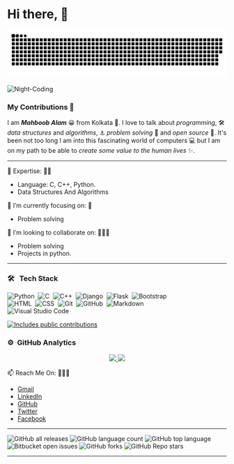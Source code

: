 # Hi there, 👋  

![GitHub Snake Dark](https://raw.githubusercontent.com/Mahboob-A/Mahboob-A/main/dist/github-snake-dark.svg#gh-dark-mode-only)

![Night-Coding](https://github.com/Mahboob-A/Mahboob-A/assets/109282492/8016fad9-df24-4c9a-b676-4c3ab6493a80)


### My Contributions 🐍


I am ***Mahboob Alam*** 😀 from Kolkata 🌃. I love to talk about _programming_, 🛠 _data structures_ and _algorithms_, ⚓ _problem_ _solving_ 🚦 and _open source_ 📖. It's been not too long I am into this fascinating world of computers 💻 but I am on my path to be able to _create_ _some_ _value_ _to_ _the_ _human_ _lives_ ✨.   

***


🔭 Expertise: 💪🏿
  - Language: C, C++, Python.  
  - Data Structures And Algorithms 
  

🌱 I’m currently focusing on: 👀
  - Problem solving
  

👯 I’m looking to collaborate on: 👨🏿‍💻
  - Problem solving
  - Projects in python.
  
  ***
  


### 🛠 &nbsp;&nbsp;Tech Stack
![Python](https://img.shields.io/badge/-Python-05122A?style=flat&logo=python)&nbsp;
![C](https://img.shields.io/badge/-C-05122A?style=flat&logo=C&logoColor=A8B9CC)&nbsp;
![C++](https://img.shields.io/badge/-C++-05122A?style=flat&logo=C%2B%2B&logoColor=00599C)&nbsp;
![Django](https://img.shields.io/badge/-Django-05122A?style=flat&logo=django&logoColor=092E20)&nbsp;
![Flask](https://img.shields.io/badge/-Flask-05122A?style=flat&logo=flask)&nbsp;
![Bootstrap](https://img.shields.io/badge/-Bootstrap-05122A?style=flat&logo=bootstrap&logoColor=563D7C)\
![HTML](https://img.shields.io/badge/-HTML-05122A?style=flat&logo=HTML5)&nbsp;
![CSS](https://img.shields.io/badge/-CSS-05122A?style=flat&logo=CSS3&logoColor=1572B6)&nbsp;
![Git](https://img.shields.io/badge/-Git-05122A?style=flat&logo=git)&nbsp;
![GitHub](https://img.shields.io/badge/-GitHub-05122A?style=flat&logo=github)&nbsp;
![Markdown](https://img.shields.io/badge/-Markdown-05122A?style=flat&logo=markdown)\
![Visual Studio Code](https://img.shields.io/badge/-Visual%20Studio%20Code-05122A?style=flat&logo=visual-studio-code&logoColor=007ACC)&nbsp;


<p>
    <a href="https://vaunt.dev">
        <img src="https://api.vaunt.dev/v1/github/entities/Mahboob-A/contributions?format=svg" width="350" title="Includes public contributions"/>
    </a>
</p>




### ⚙️ &nbsp;GitHub Analytics

<p align="center">
<a href="https://github.com/Mahboob-A">
  <img height="180em" src="https://github-readme-stats-eight-theta.vercel.app/api?username=Mahboob-A&show_icons=true&theme=algolia&include_all_commits=true&count_private=true"/>
  <img height="180em" src="https://github-readme-stats-eight-theta.vercel.app/api/top-langs/?username=Mahboob-A&layout=compact&langs_count=8&theme=algolia"/>
</a>
</p>
  
📫 Reach Me On: 🙋🏿‍♂️

  - [Gmail](iammahboob.a@gmail.com "Head on to email me!") 
  - [LinkedIn](https://www.linkedin.com/in/i-mahboob/ "Connect me on LinkedIn") 
  - [GitHub](https://github.com/Mahboob-A/ "Connect me on Github")
  - [Twitter](https://twitter.com/iMahboob_A/ "Connect me on Twitter")
  - [Facebook](https://www.facebook.com/iyurious/ "Connect me on Facebook")
  
  ***
  ![GitHub all releases](https://img.shields.io/github/downloads/{Mahboob-A}/{flight-schedule-management}/total)
  ![GitHub language count](https://img.shields.io/github/languages/count/{flight-schedule-management}/{Mahboob-Ae})
  ![GitHub top language](https://img.shields.io/github/languages/top/{Mahboob-A}/{flight-schedule-management}?color=yellow)
  ![Bitbucket open issues](https://img.shields.io/bitbucket/issues/{Mahboob-A}/{flight-schedule-management})
  ![GitHub forks](https://img.shields.io/github/forks/{Mahboob-A}/{flight-schedule-management}?style=social)
  ![GitHub Repo stars](https://img.shields.io/github/stars/{Mahboob-A}/{flight-schedule-management}?style=social)
  ***
